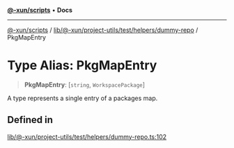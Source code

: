 [**@-xun/scripts**](../../../../../../../README.md) • **Docs**

***

[@-xun/scripts](../../../../../../../README.md) / [lib/@-xun/project-utils/test/helpers/dummy-repo](../README.md) / PkgMapEntry

# Type Alias: PkgMapEntry

> **PkgMapEntry**: [`string`, `WorkspacePackage`]

A type represents a single entry of a packages map.

## Defined in

[lib/@-xun/project-utils/test/helpers/dummy-repo.ts:102](https://github.com/Xunnamius/xscripts/blob/154567d6fca3f6cf244137e710b029af872e1d9e/lib/@-xun/project-utils/test/helpers/dummy-repo.ts#L102)
